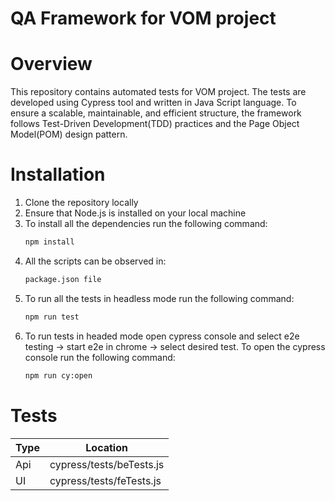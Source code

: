# QA Framework for VOM project

# Overview 

This repository contains automated tests for VOM project. The tests are developed using Cypress tool and written in Java Script language. To ensure a scalable, maintainable, and efficient structure, the framework follows Test-Driven Development(TDD) practices and the Page Object Model(POM) design pattern. 

# Installation
1. Clone the repository locally
2. Ensure that Node.js is installed on your local machine
3. To install all the dependencies run the following command: 
   ```bash
   npm install
4. All the scripts can be observed in:
   ```bash
   package.json file 
5. To run all the tests in headless mode run the following command:
   ```bash
   npm run test 
6. To run tests in headed mode open cypress console and select e2e testing -> start e2e in chrome -> select desired test. To open the cypress console run the following command:
    ```bash
    npm run cy:open
   
# Tests 
| Type       | Location      |
|----------------|----------------|
| Api  | cypress/tests/beTests.js  | 
| UI  | cypress/tests/feTests.js  | 



